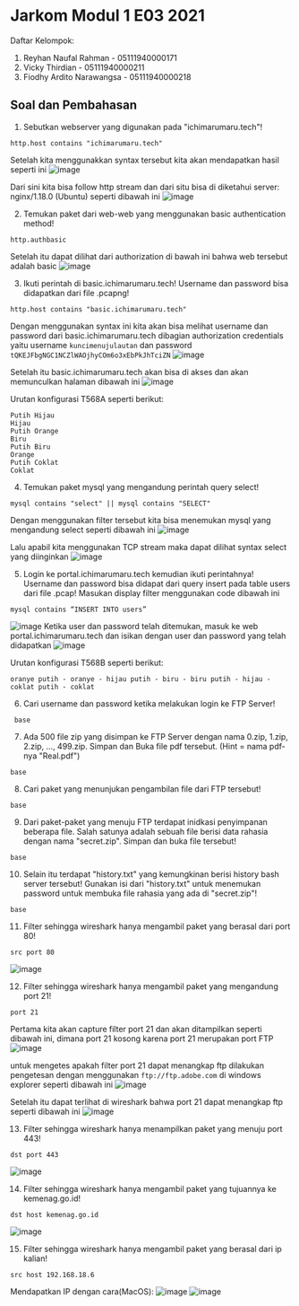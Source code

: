 # Jarkom Modul 1 E03 2021
Daftar Kelompok:
1. Reyhan Naufal Rahman - 05111940000171
2. Vicky Thirdian - 05111940000211
3. Fiodhy Ardito Narawangsa - 05111940000218

## Soal dan Pembahasan
1. Sebutkan webserver yang digunakan pada "ichimarumaru.tech"!
  ```
  http.host contains "ichimarumaru.tech"
  ```
  Setelah kita menggunakkan syntax tersebut kita akan mendapatkan hasil seperti ini
  ![image](https://user-images.githubusercontent.com/73778173/134756642-204905db-a6d2-472b-b18f-70fc11d22b81.png)
  
  Dari sini kita bisa follow http stream dan dari situ bisa di diketahui server: nginx/1.18.0 (Ubuntu) seperti dibawah ini
  ![image](https://user-images.githubusercontent.com/73778173/134756791-a0f71c83-a7ec-4452-bf61-e104a6fc3103.png)

2. Temukan paket dari web-web yang menggunakan basic authentication method!
  ```
  http.authbasic
  ```
  Setelah itu dapat dilihat dari authorization di bawah ini bahwa web tersebut adalah basic
  ![image](https://user-images.githubusercontent.com/73778173/134757393-d08da247-6560-491e-ae8b-987fd9cccb9a.png)

3. Ikuti perintah di basic.ichimarumaru.tech! Username dan password bisa didapatkan dari file .pcapng!
  ```
  http.host contains "basic.ichimarumaru.tech"
  ```
  Dengan menggunakan syntax ini kita akan bisa melihat username dan password dari basic.ichimarumaru.tech dibagian authorization credentials yaitu username `kuncimenujulautan` dan password `tQKEJFbgNGC1NCZlWAOjhyCOm6o3xEbPkJhTciZN`
  ![image](https://user-images.githubusercontent.com/73778173/134758494-c1db1ec9-6d3b-4071-af55-9de04e3fa220.png)

  Setelah itu basic.ichimarumaru.tech akan bisa di akses dan akan memunculkan halaman dibawah ini
  ![image](https://user-images.githubusercontent.com/73778173/134758547-c82c79ba-f2dc-4820-a4ba-e6639e3acd8f.png)

  Urutan konfigurasi T568A seperti berikut:
  ```
  Putih Hijau
  Hijau
  Putih Orange
  Biru
  Putih Biru
  Orange
  Putih Coklat
  Coklat
  ```
4. Temukan paket mysql yang mengandung perintah query select!
  ```
  mysql contains "select" || mysql contains "SELECT"
  ```
  Dengan menggunakan filter tersebut kita bisa menemukan mysql yang mengandung select seperti dibawah ini
  ![image](https://user-images.githubusercontent.com/73778173/134758723-25d8ad9b-9eb7-4c0c-8ab8-a679694fe650.png)

  Lalu apabil kita menggunakan TCP stream maka dapat dilihat syntax select yang diinginkan
  ![image](https://user-images.githubusercontent.com/73778173/134758759-2e0e535f-85ee-4e34-82b9-db2d8eee373d.png)

5. Login ke portal.ichimarumaru.tech kemudian ikuti perintahnya! Username dan password bisa didapat dari query insert pada table users dari file .pcap!
  Masukan display filter menggunakan code dibawah ini 
  ```
  mysql contains “INSERT INTO users”
  ```
  ![image](https://user-images.githubusercontent.com/59334824/134667817-ce6fda85-6e11-4130-8d52-7874e97ac5e5.png)
  Ketika user dan password telah ditemukan, masuk ke web portal.ichimarumaru.tech dan isikan dengan user dan password yang telah didapatkan
  ![image](https://user-images.githubusercontent.com/59334824/134667753-fa29fa7a-6840-4ca2-91a1-03ff9844bf1c.png)
  
  Urutan konfigurasi T568B seperti berikut:
  
   `oranye putih - oranye - hijau putih - biru - biru putih - hijau - coklat putih - coklat`
  
  
6. Cari username dan password ketika melakukan login ke FTP Server!
 ```
  base
 ```
7. Ada 500 file zip yang disimpan ke FTP Server dengan nama 0.zip, 1.zip, 2.zip, ..., 499.zip. Simpan dan Buka file pdf tersebut. (Hint = nama pdf-nya "Real.pdf")
  ```
  base
  ```
8. Cari paket yang menunjukan pengambilan file dari FTP tersebut!
  ```
  base
  ```
9. Dari paket-paket yang menuju FTP terdapat inidkasi penyimpanan beberapa file. Salah satunya adalah sebuah file berisi data rahasia dengan nama "secret.zip". Simpan dan buka file tersebut!
  ```
  base
  ```
10. Selain itu terdapat "history.txt" yang kemungkinan berisi history bash server tersebut! Gunakan isi dari "history.txt" untuk menemukan password untuk membuka file rahasia yang ada di "secret.zip"!
  ```
  base
  ```
11. Filter sehingga wireshark hanya mengambil paket yang berasal dari port 80! 
  ```
  src port 80
  ```
  ![image](https://user-images.githubusercontent.com/59334824/134667641-5a112677-5f33-47ff-a665-b6e25a44d152.png)

12. Filter sehingga wireshark hanya mengambil paket yang mengandung port 21!
  ```
  port 21
  ```
  Pertama kita akan capture filter port 21 dan akan ditampilkan seperti dibawah ini, dimana port 21 kosong karena port 21 merupakan port FTP
  ![image](https://user-images.githubusercontent.com/73778173/134758875-cf3ebdba-04ec-44e8-8e2c-363946fa5a1d.png)
  
  untuk mengetes apakah filter port 21 dapat menangkap ftp dilakukan pengetesan dengan menggunakan `ftp://ftp.adobe.com` di windows explorer seperti dibawah ini
  ![image](https://user-images.githubusercontent.com/73778173/134758930-91c34e02-9012-4c81-933d-20c93c7baf6c.png)

  Setelah itu dapat terlihat di wireshark bahwa port 21 dapat menangkap ftp seperti dibawah ini
  ![image](https://user-images.githubusercontent.com/73778173/134758941-c665b2d1-0412-4f99-a45c-a7f05855e57c.png)

13. Filter sehingga wireshark hanya menampilkan paket yang menuju port 443!
  ```
  dst port 443
  ```
  ![image](https://user-images.githubusercontent.com/59334824/134667570-6ca896c5-b01a-4ce4-841e-8a4eaa250ed9.png)

14. Filter sehingga wireshark hanya mengambil paket yang tujuannya ke kemenag.go.id!
  ```
  dst host kemenag.go.id
  ```
  ![image](https://user-images.githubusercontent.com/59334824/134667517-af1b1303-ffa4-46a0-8879-646d8fd266a5.png)

15. Filter sehingga wireshark hanya mengambil paket yang berasal dari ip kalian!
  ```
  src host 192.168.18.6
  ```
  Mendapatkan IP dengan cara(MacOS):
  ![image](https://user-images.githubusercontent.com/59334824/134667118-0687bb44-1d73-4fbe-9fd1-4308a6270989.png)
  ![image](https://user-images.githubusercontent.com/59334824/134667282-aa9b3592-461c-40e4-bbae-3536b63927a2.png)

